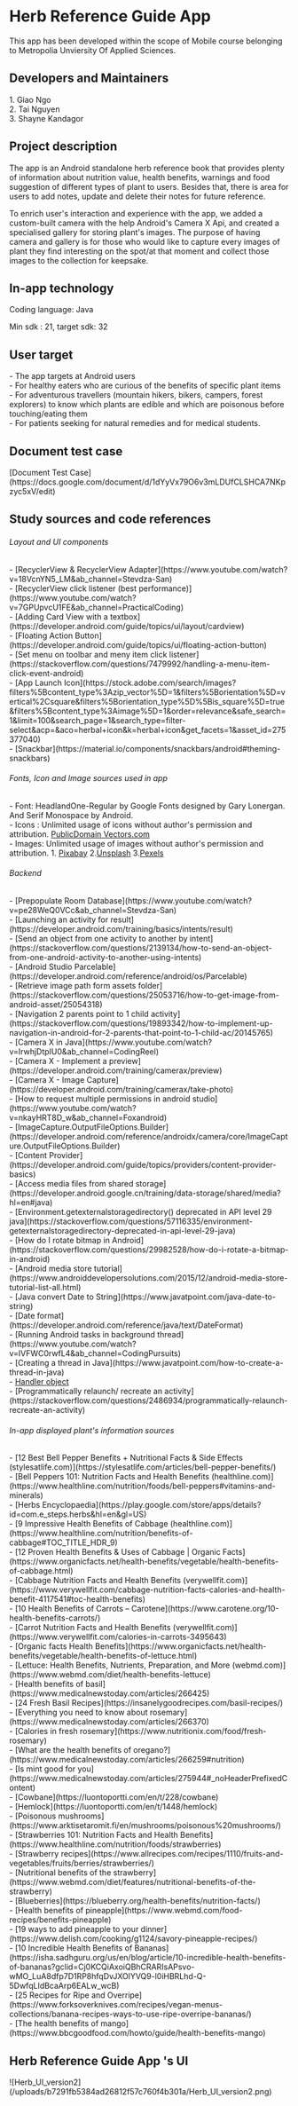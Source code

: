 <h1> Herb Reference Guide  App</h1>
<p>This app has been developed within the scope of Mobile course belonging to Metropolia Unviersity Of Applied Sciences. </p>

<h2> Developers and Maintainers </h2>
1. Giao Ngo <br>
2. Tai Nguyen <br>
3. Shayne Kandagor <br>

<h2>Project description</h2>
<p>The app is an Android standalone herb reference book that provides plenty of information about nutrition value, health benefits, warnings and food  suggestion of different types of plant to users. Besides that, there is area for users to add notes, update and delete their notes for future reference.</p>
<p> To enrich user's  interaction and experience with the app, we added a custom-built camera with the help Android's Camera X Api, and created a specialised gallery for storing plant's images. The purpose of having camera and gallery is for those who would like to capture every images of plant they find interesting on the spot/at that moment and collect those images to the collection for keepsake. </p>

<h2> In-app technology</h2>
<p>Coding language: Java</p>
<p>Min sdk : 21, target sdk: 32</p>
<h2>User target</h2>
- The  app targets at Android users <br>
- For healthy eaters who are curious of the benefits of specific plant items <br>
- For adventurous travellers (mountain hikers, bikers, campers, forest explorers) to know  which plants are edible and which are poisonous  before touching/eating them  <br>
- For patients seeking for natural remedies and for medical students.

<h2>Document test case</h2>
[Document Test Case](https://docs.google.com/document/d/1dYyVx79O6v3mLDUfCLSHCA7NKpzyc5xV/edit)
<h2>Study sources and code references</h2>
<h6>Layout and UI components</h6>
    - [RecyclerView & RecyclerView Adapter](https://www.youtube.com/watch?v=18VcnYN5_LM&ab_channel=Stevdza-San) <br>
    - [RecyclerView click listener (best performance)](https://www.youtube.com/watch?v=7GPUpvcU1FE&ab_channel=PracticalCoding) <br>
    - [Adding Card View with a textbox](https://developer.android.com/guide/topics/ui/layout/cardview)<br>
    - [Floating Action Button](https://developer.android.com/guide/topics/ui/floating-action-button) <br>
    - [Set menu on toolbar and meny item click listener](https://stackoverflow.com/questions/7479992/handling-a-menu-item-click-event-android) <br>
    - [App Launch Icon](https://stock.adobe.com/search/images?filters%5Bcontent_type%3Azip_vector%5D=1&filters%5Borientation%5D=vertical%2Csquare&filters%5Borientation_type%5D%5Bis_square%5D=true&filters%5Bcontent_type%3Aimage%5D=1&order=relevance&safe_search=1&limit=100&search_page=1&search_type=filter-select&acp=&aco=herbal+icon&k=herbal+icon&get_facets=1&asset_id=275377040) <br>
    - [Snackbar](https://material.io/components/snackbars/android#theming-snackbars) <br>

<h6>Fonts, Icon and Image sources used in app </h6>
    - Font: HeadlandOne-Regular by Google Fonts designed by Gary Lonergan. And Serif Monospace by Android. <br>
    - Icons : Unlimited usage of icons without author's permission and attribution. <a  href="https://publicdomainvectors.org/">PublicDomain
Vectors.com </a> <br>
    - Images: Unlimited  usage of images without author's permission and attribution. 1. <a  href="https://pixabay.com/">Pixabay</a> 2.<a href="https://unsplash.com/">Unsplash</a> 3.<a href="https://www.pexels.com/">Pexels</a> <br>

<h6>Backend</h6>
    - [Prepopulate Room Database](https://www.youtube.com/watch?v=pe28WeQ0VCc&ab_channel=Stevdza-San) <br>
    - [Launching an activity for result](https://developer.android.com/training/basics/intents/result) <br>
    - [Send an object from one activity to another by intent](https://stackoverflow.com/questions/2139134/how-to-send-an-object-from-one-android-activity-to-another-using-intents) <br>
    - [Android Studio Parcelable](https://developer.android.com/reference/android/os/Parcelable) <br>
    - [Retrieve image path form assets folder](https://stackoverflow.com/questions/25053716/how-to-get-image-from-android-asset/25054318) <br>
    - [Navigation 2 parents point to 1 child activity](https://stackoverflow.com/questions/19893342/how-to-implement-up-navigation-in-android-for-2-parents-that-point-to-1-child-ac/20145765) <br>
    - [Camera X in Java](https://www.youtube.com/watch?v=IrwhjDtpIU0&ab_channel=CodingReel) <br>
    - [Camera X - Implement a preview](https://developer.android.com/training/camerax/preview) <br>
    - [Camera X - Image Capture](https://developer.android.com/training/camerax/take-photo) <br>
    - [How to request multiple permissions in android studio](https://www.youtube.com/watch?v=nkayHRT8D_w&ab_channel=Foxandroid) <br>
    - [ImageCapture.OutputFileOptions.Builder](https://developer.android.com/reference/androidx/camera/core/ImageCapture.OutputFileOptions.Builder)<br>
    - [Content Provider](https://developer.android.com/guide/topics/providers/content-provider-basics) <br>
    - [Access media files from shared storage](https://developer.android.google.cn/training/data-storage/shared/media?hl=en#java) <br>
    - [Environment.getexternalstoragedirectory() deprecated in API level 29 java](https://stackoverflow.com/questions/57116335/environment-getexternalstoragedirectory-deprecated-in-api-level-29-java) <br>
    - [How do I rotate bitmap in Android](https://stackoverflow.com/questions/29982528/how-do-i-rotate-a-bitmap-in-android) <br>
    - [Android media store tutorial](https://www.androiddevelopersolutions.com/2015/12/android-media-store-tutorial-list-all.html) <br>
    - [Java convert Date to String](https://www.javatpoint.com/java-date-to-string) <br>
    - [Date format](https://developer.android.com/reference/java/text/DateFormat) <br>
    - [Running Android tasks in background thread](https://www.youtube.com/watch?v=IVFWC0rwfL4&ab_channel=CodingPursuits) <br>
    - [Creating a thread in Java](https://www.javatpoint.com/how-to-create-a-thread-in-java) <br>
    - <a href="https://developer.android.com/reference/android/os/Handler#sendMessage(android.os.Message)"> Handler object</a> <br>
    - [Programmatically relaunch/ recreate an activity](https://stackoverflow.com/questions/2486934/programmatically-relaunch-recreate-an-activity) <br>
<h6>In-app displayed plant's information sources</h6>
    - [12 Best Bell Pepper Benefits + Nutritional Facts & Side Effects (stylesatlife.com)](https://stylesatlife.com/articles/bell-pepper-benefits/) <br>
    - [Bell Peppers 101: Nutrition Facts and Health Benefits (healthline.com)](https://www.healthline.com/nutrition/foods/bell-peppers#vitamins-and-minerals) <br>
    - [Herbs Encyclopaedia](https://play.google.com/store/apps/details?id=com.e_steps.herbs&hl=en&gl=US) <br>
    - [9 Impressive Health Benefits of Cabbage (healthline.com)](https://www.healthline.com/nutrition/benefits-of-cabbage#TOC_TITLE_HDR_9) <br>
    - [12 Proven Health Benefits & Uses of Cabbage | Organic Facts](https://www.organicfacts.net/health-benefits/vegetable/health-benefits-of-cabbage.html) <br>
    - [Cabbage Nutrition Facts and Health Benefits (verywellfit.com)](https://www.verywellfit.com/cabbage-nutrition-facts-calories-and-health-benefit-4117541#toc-health-benefits) <br>
    - [10 Health Benefits of Carrots – Carotene](https://www.carotene.org/10-health-benefits-carrots/) <br>
    - [Carrot Nutrition Facts and Health Benefits (verywellfit.com)](https://www.verywellfit.com/calories-in-carrots-3495643) <br>
    - [Organic facts Health Benefits](https://www.organicfacts.net/health-benefits/vegetable/health-benefits-of-lettuce.html) <br>
    - [Lettuce: Health Benefits, Nutrients, Preparation, and More (webmd.com)](https://www.webmd.com/diet/health-benefits-lettuce) <br>
    - [Health benefits of basil](https://www.medicalnewstoday.com/articles/266425) <br>
    - [24 Fresh Basil Recipes](https://insanelygoodrecipes.com/basil-recipes/) <br>
    - [Everything you need to know  about rosemary](https://www.medicalnewstoday.com/articles/266370) <br>
    - [Calories in fresh rosemary](https://www.nutritionix.com/food/fresh-rosemary) <br>
    - [What are the health benefits of oregano?](https://www.medicalnewstoday.com/articles/266259#nutrition) <br>
    - [Is mint good for you](https://www.medicalnewstoday.com/articles/275944#_noHeaderPrefixedContent) <br>
    - [Cowbane](https://luontoportti.com/en/t/228/cowbane) <br> 
    - [Hemlock](https://luontoportti.com/en/t/1448/hemlock) <br>
    - [Poisonous mushrooms](https://www.arktisetaromit.fi/en/mushrooms/poisonous%20mushrooms/) <br>
    - [Strawberries 101: Nutrition Facts and Health Benefits](https://www.healthline.com/nutrition/foods/strawberries) <br>
    - [Strawberry  recipes](https://www.allrecipes.com/recipes/1110/fruits-and-vegetables/fruits/berries/strawberries/) <br>
    - [Nutritional benefits of the strawberry](https://www.webmd.com/diet/features/nutritional-benefits-of-the-strawberry)  <br>
    - [Blueberries](https://blueberry.org/health-benefits/nutrition-facts/)  <br>
    - [Health benefits of pineapple](https://www.webmd.com/food-recipes/benefits-pineapple) <br>
    - [19  ways  to add pineapple to your dinner](https://www.delish.com/cooking/g1124/savory-pineapple-recipes/) <br>
    - [10 Incredible Health Benefits of Bananas](https://isha.sadhguru.org/us/en/blog/article/10-incredible-health-benefits-of-bananas?gclid=Cj0KCQiAxoiQBhCRARIsAPsvo-wMO_LuA8dfp7D1RP8hfqDvJXOlYVQ9-l0iHBRLhd-Q-5DwfqLIdBcaArp6EALw_wcB) <br>
    - [25 Recipes for Ripe and Overripe](https://www.forksoverknives.com/recipes/vegan-menus-collections/banana-recipes-ways-to-use-ripe-overripe-bananas/) <br>
    - [The health benefits of mango](https://www.bbcgoodfood.com/howto/guide/health-benefits-mango) <br>

<h2>Herb Reference Guide App 's UI</h2>
![Herb_UI_version2](/uploads/b7291fb5384ad26812f57c760f4b301a/Herb_UI_version2.png)





